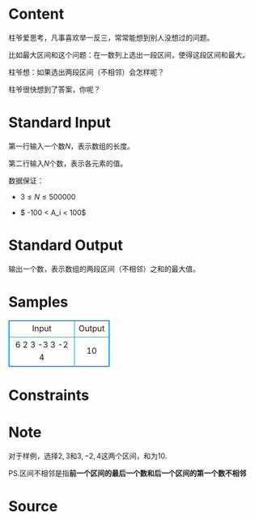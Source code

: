 
# Content

柱爷爱思考，凡事喜欢举一反三，常常能想到别人没想过的问题。

比如最大区间和这个问题：在一数列上选出一段区间，使得这段区间和最大。

柱爷想：如果选出两段区间（不相邻）会怎样呢？

柱爷很快想到了答案，你呢？

# Standard Input

第一行输入一个数$N$，表示数组的长度。

第二行输入$N$个数，表示各元素的值。

数据保证：

* $3 \le N \le 500000$

* $ -100 < A_i < 100$

# Standard Output

输出一个数，表示数组的两段区间（不相邻）之和的最大值。

# Samples

<style>
        table,table tr th, table tr td { border:1px solid #0094ff; }
        table { width: 200px; min-height: 25px; line-height: 25px; text-align: center; border-collapse: collapse;}   
    </style>
<table>
	<tr>
		<td>Input</td>
		<td>Output</td>
	</tr>
<tr><td>6
2 3 -3 3 -2 4
</td><td>10
</td></tr></table>


# Constraints



# Note

对于样例，选择$2,3$和$3,-2,4$这两个区间，和为$10$.

PS.区间不相邻是指**前一个区间的最后一个数和后一个区间的第一个数不相邻**

# Source


